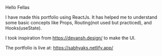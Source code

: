 Hello Fellas

I have made this portfolio using ReactJs.
It has helped me to understand some basic concepts like Props, Routing(not used but practiced), and Hooks(useState).

I took inspiration from https://devansh.design/ to make the UI.

The portfolio is live at: https://sabhyaks.netlify.app/